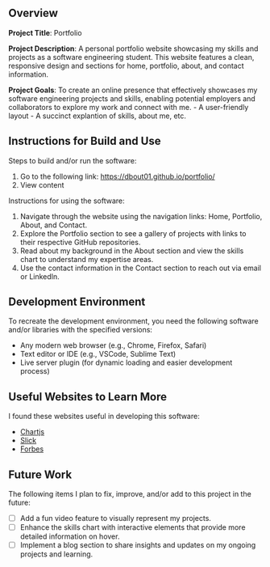 ## Overview

**Project Title**: Portfolio

**Project Description**: A personal portfolio website showcasing my skills and projects as a software engineering student.
This website features a clean, responsive design and sections for home, portfolio, about, and contact information.

**Project Goals**:
To create an online presence that effectively showcases my software engineering projects and skills, enabling potential employers and collaborators to explore my work and connect with me.
    - A user-friendly layout
    - A succinct explantion of skills, about me, etc. 

## Instructions for Build and Use

Steps to build and/or run the software:
1. Go to the following link: https://dbout01.github.io/portfolio/
2. View content

Instructions for using the software:
1. Navigate through the website using the navigation links: Home, Portfolio, About, and Contact.
2. Explore the Portfolio section to see a gallery of projects with links to their respective GitHub repositories.
3. Read about my background in the About section and view the skills chart to understand my expertise areas.
4. Use the contact information in the Contact section to reach out via email or LinkedIn.

## Development Environment 

To recreate the development environment, you need the following software and/or libraries with the specified versions:
* Any modern web browser (e.g., Chrome, Firefox, Safari)
* Text editor or IDE (e.g., VSCode, Sublime Text)
* Live server plugin (for dynamic loading and easier development process)

## Useful Websites to Learn More

I found these websites useful in developing this software:
* [Chartjs](https://www.chartjs.org/)
* [Slick](https://kenwheeler.github.io/slick/)
* [Forbes](https://www.forbes.com/advisor/business/software/build-a-portfolio-website/)

## Future Work

The following items I plan to fix, improve, and/or add to this project in the future:
* [ ] Add a fun video feature to visually represent my projects.
* [ ] Enhance the skills chart with interactive elements that provide more detailed information on hover.
* [ ] Implement a blog section to share insights and updates on my ongoing projects and learning.
